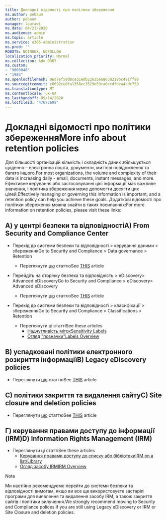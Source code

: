 ```yaml
---
title: Докладні відомості про політики збереження
ms.author: pebaum
author: pebaum
manager: laurawi
ms.date: 04/21/2020
ms.audience: admin
ms.topic: article
ms.service: o365-administration
ms.prod: ''
ROBOTS: NOINDEX, NOFOLLOW
localization_priority: Normal
ms.collection: Adm_O365
ms.custom:
- "9000048"
- "1983"
ms.openlocfilehash: 06d7ef59d8ce31e0b22635e68638219bc491ff98
ms.sourcegitcommit: c6692ce0fa1358ec3529e59ca0ecdfdea4cdc759
ms.translationtype: MT
ms.contentlocale: uk-UA
ms.lasthandoff: 09/14/2020
ms.locfileid: "47673699"
---
```

# <a name="more-info-about-retention-policies"></a><span data-ttu-id="4963f-102">Докладні відомості про політики збереження</span><span class="sxs-lookup"><span data-stu-id="4963f-102">More info about retention policies</span></span>

<span data-ttu-id="4963f-103">Для більшості організацій кількість і складність даних збільшується щоденно – електронна пошта, документи, миттєві повідомлення та багато іншого.</span><span class="sxs-lookup"><span data-stu-id="4963f-103">For most organizations, the volume and complexity of their data is increasing daily - email, documents, instant messages, and more.</span></span> <span data-ttu-id="4963f-104">Ефективне керування або застосовуванні цієї інформації має важливе значення, і політика збереження може допомогти досягти цих цілей.</span><span class="sxs-lookup"><span data-stu-id="4963f-104">Effectively managing or governing this information is important, and a retention policy can help you achieve these goals.</span></span> <span data-ttu-id="4963f-105">Додаткові відомості про політики збереження можна знайти в таких посиланнях:</span><span class="sxs-lookup"><span data-stu-id="4963f-105">For more information on retention policies, please visit these links:</span></span>

## <a name="a-from-security-and-compliance-center"></a><span data-ttu-id="4963f-106">А) у центрі безпеки та відповідності</span><span class="sxs-lookup"><span data-stu-id="4963f-106">A) From Security and Compliance Center</span></span>

- <span data-ttu-id="4963f-107">Перехід до системи безпеки та відповідності > керування даними > збереження</span><span class="sxs-lookup"><span data-stu-id="4963f-107">Go to Security and Compliance > Data governance > Retention</span></span>
  - <span data-ttu-id="4963f-108">Переглянути [цю](https://docs.microsoft.com/microsoft-365/compliance/retention-policies) статтю</span><span class="sxs-lookup"><span data-stu-id="4963f-108">See [THIS](https://docs.microsoft.com/microsoft-365/compliance/retention-policies) article</span></span>

- <span data-ttu-id="4963f-109">Перейдіть на сторінку безпека та відповідність > eDiscovery> Advanced eDiscovery</span><span class="sxs-lookup"><span data-stu-id="4963f-109">Go to Security and Compliance > eDiscovery> Advanced eDiscovery</span></span> 
  - <span data-ttu-id="4963f-110">Переглянути [цю](https://docs.microsoft.com/microsoft-365/compliance/ediscovery-cases) статтю</span><span class="sxs-lookup"><span data-stu-id="4963f-110">See [THIS](https://docs.microsoft.com/microsoft-365/compliance/ediscovery-cases) article</span></span>

- <span data-ttu-id="4963f-111">Перехід до системи безпеки та відповідності > класифікації > збереження</span><span class="sxs-lookup"><span data-stu-id="4963f-111">Go to Security and Compliance > Classifications > Retention</span></span>
  - <span data-ttu-id="4963f-112">Переглянути ці статті</span><span class="sxs-lookup"><span data-stu-id="4963f-112">See these articles</span></span>
    - [<span data-ttu-id="4963f-113">Надчутливість міток</span><span class="sxs-lookup"><span data-stu-id="4963f-113">Sensitivity Labels</span></span>](https://docs.microsoft.com/microsoft-365/compliance/sensitivity-labels)
    - [<span data-ttu-id="4963f-114">Огляд "позначки"</span><span class="sxs-lookup"><span data-stu-id="4963f-114">Labels Overview</span></span>](https://docs.microsoft.com/microsoft-365/compliance/labels)

## <a name="b-legacy-ediscovery-policies"></a><span data-ttu-id="4963f-115">B) успадковані політики електронного розкриття інформації</span><span class="sxs-lookup"><span data-stu-id="4963f-115">B) Legacy eDiscovery policies</span></span>

- <span data-ttu-id="4963f-116">Переглянути [цю](https://support.office.com/article/Set-up-an-eDiscovery-Center-in-SharePoint-Online-A18F8975-AA7F-43B4-A7D6-001D14744D8E) статтю</span><span class="sxs-lookup"><span data-stu-id="4963f-116">See [THIS](https://support.office.com/article/Set-up-an-eDiscovery-Center-in-SharePoint-Online-A18F8975-AA7F-43B4-A7D6-001D14744D8E) article</span></span>

## <a name="c-site-closure-and-deletion-policies"></a><span data-ttu-id="4963f-117">C) політики закриття та видалення сайту</span><span class="sxs-lookup"><span data-stu-id="4963f-117">C) Site closure and deletion policies</span></span>

- <span data-ttu-id="4963f-118">Переглянути [цю](https://support.office.com/article/Use-policies-for-site-closure-and-deletion-A8280D82-27FD-48C5-9ADF-8A5431208BA5) статтю</span><span class="sxs-lookup"><span data-stu-id="4963f-118">See [THIS](https://support.office.com/article/Use-policies-for-site-closure-and-deletion-A8280D82-27FD-48C5-9ADF-8A5431208BA5) article</span></span>  

## <a name="d-information-rights-management-irm"></a><span data-ttu-id="4963f-119">Г) керування правами доступу до інформації (IRM)</span><span class="sxs-lookup"><span data-stu-id="4963f-119">D) Information Rights Management (IRM)</span></span>

- <span data-ttu-id="4963f-120">Переглянути ці статті</span><span class="sxs-lookup"><span data-stu-id="4963f-120">See these articles</span></span>
  - [<span data-ttu-id="4963f-121">Керування правами доступу до списку або бібліотеки</span><span class="sxs-lookup"><span data-stu-id="4963f-121">IRM on a list/Library</span></span>](https://support.office.com/article/apply-information-rights-management-to-a-list-or-library-3bdb5c4e-94fc-4741-b02f-4e7cc3c54aa1)
  - [<span data-ttu-id="4963f-122">Огляд засобу IRM</span><span class="sxs-lookup"><span data-stu-id="4963f-122">IRM Overview</span></span>](https://support.office.com/article/create-and-apply-information-management-policies-eb501fe9-2ef6-4150-945a-65a6451ee9e9)

> [!Note]
> <span data-ttu-id="4963f-123">Ми настійно рекомендуємо перейти до системи безпеки та відповідності вимогам, якщо ви все ще використовуєте застарілі програми для виявлення та видалення засобу IRM, а також закриття сайтів і політики вилучення.</span><span class="sxs-lookup"><span data-stu-id="4963f-123">We strongly recommend moving to Security and Compliance polices if you are still using Legacy eDiscovery or IRM or Site Closure and deletion policies.</span></span>
